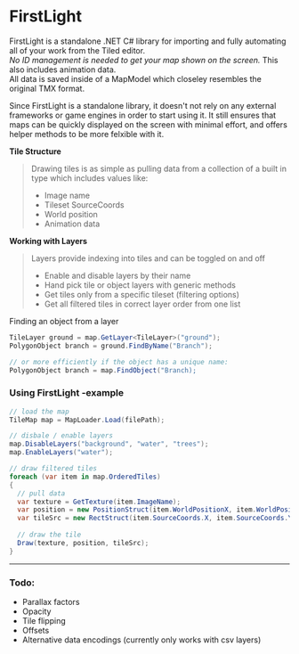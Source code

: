 # FirstLight

FirstLight is a standalone .NET C# library for importing and fully automating all of your work from the Tiled editor.  
*No ID management is needed to get your map shown on the screen.* This also includes animation data.  
All data is saved inside of a MapModel which closeley resembles the original TMX format.

Since FirstLight is a standalone library, it doesn't not rely on any external frameworks or game engines in order to start using it. It still 
ensures that maps can be quickly displayed on the screen with minimal effort, and offers helper methods to be more felxible with it.  

**Tile Structure** 
> Drawing tiles is as simple as pulling data from a collection of a built in type which includes values like:  
> * Image name
> * Tileset SourceCoords
> * World position
> * Animation data

**Working with Layers**  
> Layers provide indexing into tiles and can be toggled on and off
> * Enable and disable layers by their name
> * Hand pick tile or object layers with generic methods
> * Get tiles only from a specific tileset (filtering options)
> * Get all filtered tiles in correct layer order from one list

Finding an object from a layer
```cs
TileLayer ground = map.GetLayer<TileLayer>("ground");
PolygonObject branch = ground.FindByName("Branch");

// or more efficiently if the object has a unique name:
PolygonObject branch = map.FindObject("Branch);
```

### Using FirstLight -example
```cs
// load the map 
TileMap map = MapLoader.Load(filePath);

// disbale / enable layers
map.DisableLayers("background", "water", "trees");
map.EnableLayers("water");

// draw filtered tiles
foreach (var item in map.OrderedTiles)
{
  // pull data
  var texture = GetTexture(item.ImageName);
  var position = new PositionStruct(item.WorldPositionX, item.WorldPositionY);
  var tileSrc = new RectStruct(item.SourceCoords.X, item.SourceCoords.Y, item.Width, item.Height);
  
  // draw the tile
  Draw(texture, position, tileSrc);
}

```

---
### Todo:
* Parallax factors
* Opacity
* Tile flipping
* Offsets
* Alternative data encodings (currently only works with csv layers)
